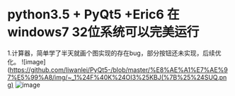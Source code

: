 # python3.5 + PyQt5 +Eric6 在windows7  32位系统可以完美运行
1.计算器，简单学了半天就画个图实现的存在bug，部分按钮还未实现，后续优化。
![image](https://github.com/liwanlei/PyQt5-/blob/master/%E8%AE%A1%E7%AE%97%E5%99%A8/img/~_1%24F%40K%24OI3%25KBJ(%7B%25%24SUQ.png)
![image](https://github.com/liwanlei/PyQt5-/blob/master/%E8%AE%A1%E7%AE%97%E5%99%A8/img/2%60_%7DJHL%406%5B%24RIR1CXQVLO%40Q.png)
